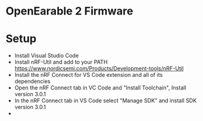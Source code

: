 # OpenEarable 2 Firmware

# Setup
- Install Visual Studio Code
- Install nRF-Util and add to your PATH https://www.nordicsemi.com/Products/Development-tools/nRF-Util
- Install the nRF Connect for VS Code extension and all of its dependencies
- Open the nRF Connect tab in VC Code and "Install Toolchain", Install version 3.0.1
- In the nRF Connect tab in VS Code select "Manage SDK" and install SDK version 3.0.1
- 
